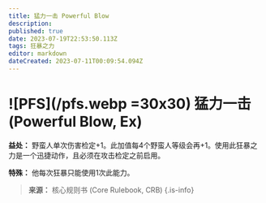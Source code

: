 ```yaml
---
title: 猛力一击 Powerful Blow
description: 
published: true
date: 2023-07-19T22:53:50.113Z
tags: 狂暴之力
editor: markdown
dateCreated: 2023-07-11T00:09:54.094Z
---
```


# ![PFS](/pfs.webp =30x30) 猛力一击 (Powerful Blow, Ex)

**益处：** 野蛮人单次伤害检定+1。此加值每4个野蛮人等级会再+1。使用此狂暴之力是一个迅捷动作，且必须在攻击检定之前启用。

**特殊：** 他每次狂暴只能使用1次此能力。

> **来源：** 核心规则书 (Core Rulebook, CRB)
{.is-info}
